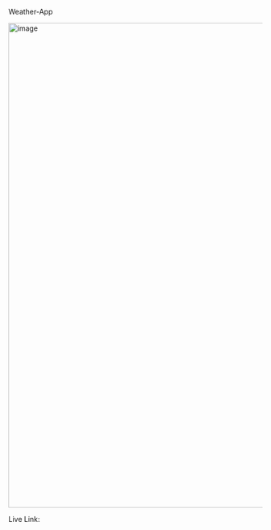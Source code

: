 Weather-App

<img width="960" alt="image" src="https://github.com/RupeshSinha22/Weather_App/assets/119124076/23d6641f-efdd-4b1d-bf94-d1fcad6f3030">

Live Link:

<a href="https://rupeshsinha22.github.io/Weather_App/">
